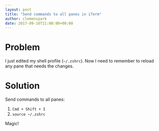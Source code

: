 ```yaml
---
layout: post
title: "Send commands to all panes in iTerm"
author: clemenspark
date: 2017-09-16T21:00:00+00:00
---
```


Problem
===

I just edited my shell profile (`~/.zshrc`).
Now I need to remember to reload any pane that needs the changes.

Solution
===

Send commands to all panes:

1. `Cmd + Shift + I`
1. `source ~/.zshrc`

Magic!
